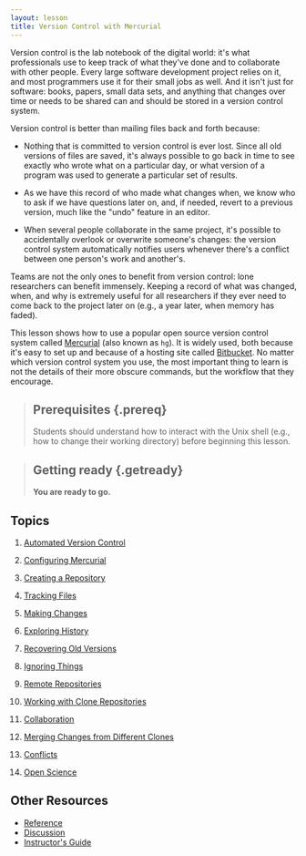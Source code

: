 ```yaml
---
layout: lesson
title: Version Control with Mercurial
---
```

Version control is the lab notebook of the digital world:
it's what professionals use to keep track of what they've done
and to collaborate with other people.
Every large software development project relies on it,
and most programmers use it for their small jobs as well.
And it isn't just for software:
books,
papers,
small data sets,
and anything that changes over time or needs to be shared
can and should be stored in a version control system.

Version control is better than mailing files back and forth because:

*   Nothing that is committed to version control is ever lost.
    Since all old versions of files are saved,
    it's always possible to go back in time to see exactly who wrote what on a
    particular day,
    or what version of a program was used to generate a particular set of results.

*   As we have this record of who made what changes when,
    we know who to ask if we have questions later on,
    and,
    if needed,
    revert to a previous version,
    much like the "undo" feature in an editor.

*   When several people collaborate in the same project,
    it's possible to accidentally overlook or overwrite someone's changes:
    the version control system automatically notifies users whenever there's a
    conflict between one person's work and another's.

Teams are not the only ones to benefit from version control:
lone researchers can benefit immensely.
Keeping a record of what was changed,
when,
and why is extremely useful for all researchers if they ever need to come back
to the project later on
(e.g., a year later, when memory has faded).

This lesson shows how to use
a popular open source version control system called
[Mercurial](http://mercurial.selenic.com/)
(also known as `hg`).
It is widely used,
both because it's easy to set up
and because of a hosting site called [Bitbucket](http://bitbucket.org).
No matter which version control system you use,
the most important thing to learn is not the details of their more obscure commands,
but the workflow that they encourage.

> ## Prerequisites {.prereq}
>
> Students should understand how to interact with the Unix shell
> (e.g., how to change their working directory)
> before beginning this lesson.

> ## Getting ready {.getready}
>
> **You are ready to go.**

## Topics

1.  [Automated Version Control](01-basics.html)
2.  [Configuring Mercurial](02-configuration.html)
3.  [Creating a Repository](03-create-repo.html)
4.  [Tracking Files](04-tracking.html)
5.  [Making Changes](05-changes.html)
6.  [Exploring History](06-history.html)
7.  [Recovering Old Versions](07-revert.html)
8.  [Ignoring Things](08-ignore.html)
9.  [Remote Repositories](09-remote-repos.html)
10. [Working with Clone Repositories](10-repo-clones.html)
11. [Collaboration](11-collaboration.html)
12. [Merging Changes from Different Clones](12-merges.html)

3.  [Conflicts](03-conflict.html)
4.  [Open Science](04-open.html)

## Other Resources

*   [Reference](reference.html)
*   [Discussion](discussion.html)
*   [Instructor's Guide](instructors.html)
